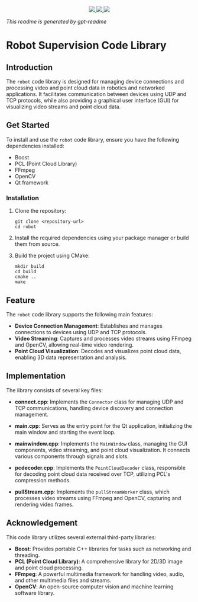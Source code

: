 <div align="center">
    <a href="https://github.com/gusye1234/gpt-readme">
      <img src="https://img.shields.io/badge/written_by-gpt_readme-green">
    </a>
    <a href="https://github.com/gusye1234/gpt-readme">
      <img src="https://img.shields.io/badge/could_be-Wrong-red">
    </a>
    <a href="https://pypi.org/project/gpt-readme/">
      <img src="https://img.shields.io/pypi/v/gpt-readme.svg">
    </a>
</div>

*This readme is generated by gpt-readme*

# Robot Supervision Code Library

## Introduction
The `robot` code library is designed for managing device connections and processing video and point cloud data in robotics and networked applications. It facilitates communication between devices using UDP and TCP protocols, while also providing a graphical user interface (GUI) for visualizing video streams and point cloud data.

## Get Started
To install and use the `robot` code library, ensure you have the following dependencies installed:

- Boost
- PCL (Point Cloud Library)
- FFmpeg
- OpenCV
- Qt framework

### Installation
1. Clone the repository:
   ```
   git clone <repository-url>
   cd robot
   ```

2. Install the required dependencies using your package manager or build them from source.

3. Build the project using CMake:
   ```
   mkdir build
   cd build
   cmake ..
   make
   ```
   
## Feature
The `robot` code library supports the following main features:

- **Device Connection Management**: Establishes and manages connections to devices using UDP and TCP protocols.
- **Video Streaming**: Captures and processes video streams using FFmpeg and OpenCV, allowing real-time video rendering.
- **Point Cloud Visualization**: Decodes and visualizes point cloud data, enabling 3D data representation and analysis.

## Implementation
The library consists of several key files:

- **connect.cpp**: Implements the `Connector` class for managing UDP and TCP communications, handling device discovery and connection management.
  
- **main.cpp**: Serves as the entry point for the Qt application, initializing the main window and starting the event loop.

- **mainwindow.cpp**: Implements the `MainWindow` class, managing the GUI components, video streaming, and point cloud visualization. It connects various components through signals and slots.

- **pcdecoder.cpp**: Implements the `PointCloudDecoder` class, responsible for decoding point cloud data received over TCP, utilizing PCL's compression methods.

- **pullStream.cpp**: Implements the `pullStreamWorker` class, which processes video streams using FFmpeg and OpenCV, capturing and rendering video frames.

## Acknowledgement
This code library utilizes several external third-party libraries:

- **Boost**: Provides portable C++ libraries for tasks such as networking and threading.
- **PCL (Point Cloud Library)**: A comprehensive library for 2D/3D image and point cloud processing.
- **FFmpeg**: A powerful multimedia framework for handling video, audio, and other multimedia files and streams.
- **OpenCV**: An open-source computer vision and machine learning software library.
